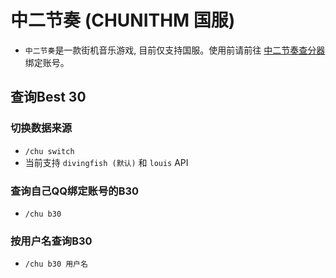 # 中二节奏 (CHUNITHM 国服)

- `中二节奏`是一款街机音乐游戏, 目前仅支持国服。使用前请前往 [中二节奏查分器](https://www.diving-fish.com/maimaidx/prober/) 绑定账号。



## 查询Best 30

### 切换数据来源

- `/chu switch`
- 当前支持 `divingfish (默认)` 和 `louis` API



### 查询自己QQ绑定账号的B30

- `/chu b30`



### 按用户名查询B30

- `/chu b30 用户名`